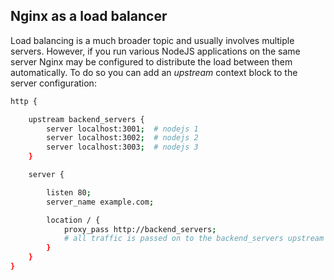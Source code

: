 ## Nginx as a load balancer
Load balancing is a much broader topic and usually involves multiple servers. However, if you run various NodeJS applications on the same server Nginx may be configured to distribute the load between them automatically. To do so you can add an *upstream* context block to the server configuration:
```bash
http {

    upstream backend_servers {
        server localhost:3001;	# nodejs 1
        server localhost:3002;	# nodejs 2
        server localhost:3003;	# nodejs 3
    }

    server {

        listen 80;
        server_name example.com;

        location / {
            proxy_pass http://backend_servers;
			# all traffic is passed on to the backend_servers upstream
        }
    }
}
```